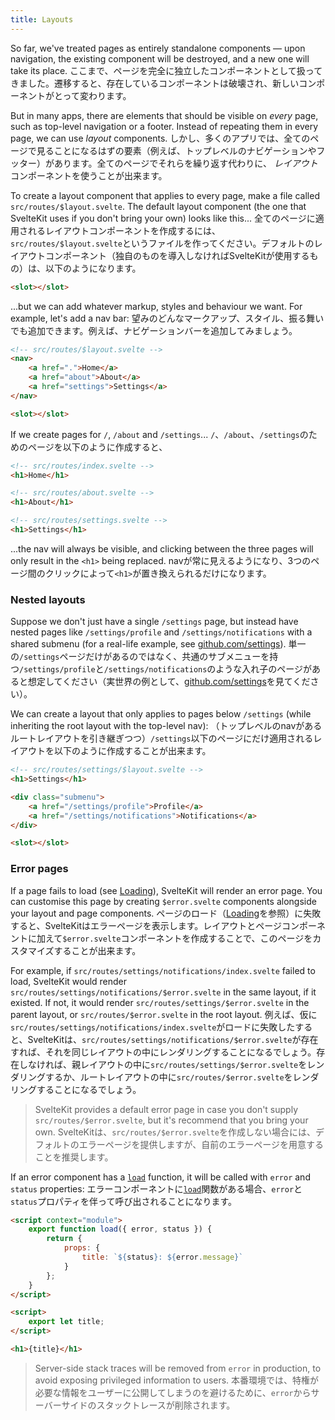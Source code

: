 ```yaml
---
title: Layouts
---
```


So far, we've treated pages as entirely standalone components — upon navigation, the existing component will be destroyed, and a new one will take its place.
ここまで、ページを完全に独立したコンポーネントとして扱ってきました。遷移すると、存在しているコンポーネントは破壊され、新しいコンポーネントがとって変わります。

But in many apps, there are elements that should be visible on _every_ page, such as top-level navigation or a footer. Instead of repeating them in every page, we can use _layout_ components.
しかし、多くのアプリでは、全てのページで見ることになるはずの要素（例えば、トップレベルのナビゲーションやフッター）があります。全てのページでそれらを繰り返す代わりに、 *レイアウト*コンポーネントを使うことが出来ます。

To create a layout component that applies to every page, make a file called `src/routes/$layout.svelte`. The default layout component (the one that SvelteKit uses if you don't bring your own) looks like this...
全てのページに適用されるレイアウトコンポーネントを作成するには、`src/routes/$layout.svelte`というファイルを作ってください。デフォルトのレイアウトコンポーネント（独自のものを導入しなければSvelteKitが使用するもの）は、以下のようになります。

```html
<slot></slot>
```

...but we can add whatever markup, styles and behaviour we want. For example, let's add a nav bar:
望みのどんなマークアップ、スタイル、振る舞いでも追加できます。例えば、ナビゲーションバーを追加してみましょう。

```html
<!-- src/routes/$layout.svelte -->
<nav>
	<a href=".">Home</a>
	<a href="about">About</a>
	<a href="settings">Settings</a>
</nav>

<slot></slot>
```

If we create pages for `/`, `/about` and `/settings`...
`/`、`/about`、`/settings`のためのページを以下のように作成すると、

```html
<!-- src/routes/index.svelte -->
<h1>Home</h1>
```

```html
<!-- src/routes/about.svelte -->
<h1>About</h1>
```

```html
<!-- src/routes/settings.svelte -->
<h1>Settings</h1>
```

...the nav will always be visible, and clicking between the three pages will only result in the `<h1>` being replaced.
navが常に見えるようになり、3つのページ間のクリックによって`<h1>`が置き換えられるだけになります。

### Nested layouts

Suppose we don't just have a single `/settings` page, but instead have nested pages like `/settings/profile` and `/settings/notifications` with a shared submenu (for a real-life example, see [github.com/settings](https://github.com/settings)).
単一の`/settings`ページだけがあるのではなく、共通のサブメニューを持つ`/settings/profile`と`/settings/notifications`のような入れ子のページがあると想定してください（実世界の例として、[github.com/settings](https://github.com/settings)を見てください）。

We can create a layout that only applies to pages below `/settings` (while inheriting the root layout with the top-level nav):
（トップレベルのnavがあるルートレイアウトを引き継ぎつつ）`/settings`以下のページにだけ適用されるレイアウトを以下のように作成することが出来ます。

```html
<!-- src/routes/settings/$layout.svelte -->
<h1>Settings</h1>

<div class="submenu">
	<a href="/settings/profile">Profile</a>
	<a href="/settings/notifications">Notifications</a>
</div>

<slot></slot>
```

### Error pages

If a page fails to load (see [Loading](#loading)), SvelteKit will render an error page. You can customise this page by creating `$error.svelte` components alongside your layout and page components.
ページのロード（[Loading](#loading)を参照）に失敗すると、SvelteKitはエラーページを表示します。レイアウトとページコンポーネントに加えて`$error.svelte`コンポーネントを作成することで、このページをカスタマイズすることが出来ます。

For example, if `src/routes/settings/notifications/index.svelte` failed to load, SvelteKit would render `src/routes/settings/notifications/$error.svelte` in the same layout, if it existed. If not, it would render `src/routes/settings/$error.svelte` in the parent layout, or `src/routes/$error.svelte` in the root layout.
例えば、仮に`src/routes/settings/notifications/index.svelte`がロードに失敗したすると、SvelteKitは、`src/routes/settings/notifications/$error.svelte`が存在すれば、それを同じレイアウトの中にレンダリングすることになるでしょう。存在しなければ、親レイアウトの中に`src/routes/settings/$error.svelte`をレンダリングするか、ルートレイアウトの中に`src/routes/$error.svelte`をレンダリングすることになるでしょう。

> SvelteKit provides a default error page in case you don't supply `src/routes/$error.svelte`, but it's recommend that you bring your own.
> SvelteKitは、`src/routes/$error.svelte`を作成しない場合には、デフォルトのエラーページを提供しますが、自前のエラーページを用意することを推奨します。

If an error component has a [`load`](#loading) function, it will be called with `error` and `status` properties:
エラーコンポーネントに[`load`](#loading)関数がある場合、`error`と`status`プロパティを伴って呼び出されることになります。

```html
<script context="module">
	export function load({ error, status }) {
		return {
			props: {
				title: `${status}: ${error.message}`
			}
		};
	}
</script>

<script>
	export let title;
</script>

<h1>{title}</h1>
```

> Server-side stack traces will be removed from `error` in production, to avoid exposing privileged information to users.
> 本番環境では、特権が必要な情報をユーザーに公開してしまうのを避けるために、`error`からサーバーサイドのスタックトレースが削除されます。
